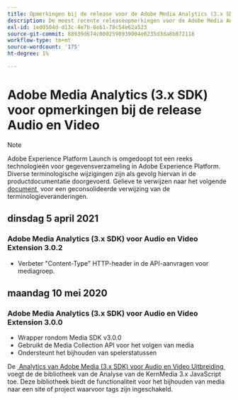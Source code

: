 ```yaml
---
title: Opmerkingen bij de release voor de Adobe Media Analytics (3.x SDK) voor audio- en video-extensie
description: De meest recente releaseopmerkingen voor de Adobe Media Analytics (3.x SDK) voor de extensie Audio en Video in Adobe Experience Platform.
exl-id: 1ed0504d-d13c-4e7b-8eb1-78c54e62a523
source-git-commit: 88939d674c0002590939004e0235d3da8b072118
workflow-type: tm+mt
source-wordcount: '175'
ht-degree: 1%

---
```


# Adobe Media Analytics (3.x SDK) voor opmerkingen bij de release Audio en Video

>[!NOTE]
>
>Adobe Experience Platform Launch is omgedoopt tot een reeks technologieën voor gegevensverzameling in Adobe Experience Platform. Diverse terminologische wijzigingen zijn als gevolg hiervan in de productdocumentatie doorgevoerd. Gelieve te verwijzen naar het volgende [&#x200B; document &#x200B;](../../../term-updates.md) voor een geconsolideerde verwijzing van de terminologieveranderingen.

## dinsdag 5 april 2021

### Adobe Media Analytics (3.x SDK) voor Audio en Video Extension 3.0.2

* Verbeter &quot;Content-Type&quot; HTTP-header in de API-aanvragen voor mediagroep.

## maandag 10 mei 2020

### Adobe Media Analytics (3.x SDK) voor Audio en Video Extension 3.0.0

* Wrapper rondom Media SDK v3.0.0
* Gebruikt de Media Collection API voor het volgen van media
* Ondersteunt het bijhouden van spelerstatussen

De [&#x200B; Analytics van Adobe Media (3.x SDK) voor Audio en Video Uitbreiding &#x200B;](./overview.md) voegt de de bibliotheek van de Analyse van de KernMedia 3.x JavaScript toe. Deze bibliotheek biedt de functionaliteit voor het bijhouden van media naar een site of project waarvoor tags zijn ingeschakeld.
